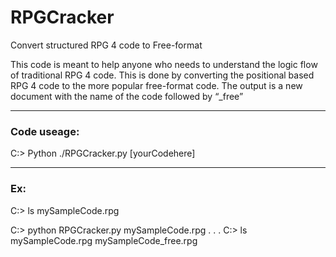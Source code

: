 # RPGCracker
Convert structured RPG 4  code to Free-format 

This code is meant to help anyone who needs to understand the logic flow of traditional RPG 4 code. This is done by converting the positional based RPG 4 code to the more popular free-format code. The output is a new document with the name of the code followed by “_free”
___
### Code useage:

C:\>    Python ./RPGCracker.py [yourCodehere]
___
### Ex:
C:\> ls
mySampleCode.rpg

C:\> python RPGCracker.py mySampleCode.rpg
  . . .
C:\> ls
mySampleCode.rpg   mySampleCode_free.rpg
